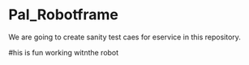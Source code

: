 # Pal_Robotframe
We are going to create sanity test caes for eservice in this repository.


#his is fun working witnthe robot
